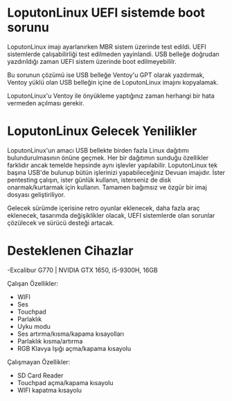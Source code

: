 # LoputonLinux UEFI sistemde boot sorunu
LoputonLinux imajı ayarlanırken MBR sistem üzerinde test edildi. UEFI sistemlerde çalışabilirliği test edilmeden yayinlandi. USB belleğe doğrudan yazdırıldığı zaman UEFI sistem üzerinde boot edilmeyebililr.

Bu sorunun çözümü ise USB belleğe Ventoy'u GPT olarak yazdırmak, Ventoy yüklü olan USB belleğin içine de LoputonLinux imajını kopyalamak.

LoputonLinux'u Ventoy ile önyükleme yaptığınız zaman herhangi bir hata vermeden açılması gerekir.

# LoputonLinux Gelecek Yenilikler
LoputonLinux'un amacı USB bellekte birden fazla Linux dağıtımı bulundurulmasının önüne geçmek. Her bir dağıtımın sunduğu özellikler farklıdır ancak temelde hepsinde aynı işlevler yapılabilir. LoputonLinux tek başına USB'de bulunup bütün işlerinizi yapabileceğiniz Devuan imajıdır. İster pentesting çalışın, ister günlük kullanın, isterseniz de disk onarmak/kurtarmak için kullanın. Tamamen bağımsız ve özgür bir imaj dosyası geliştiriliyor.

Gelecek sürümde içerisine retro oyunlar eklenecek, daha fazla araç eklenecek, tasarımda değişiklikler olacak, UEFI sistemlerde olan sorunlar çözülecek ve sürücü desteği artacak.

# Desteklenen Cihazlar
-Excalibur G770 | NVIDIA GTX 1650, i5-9300H, 16GB

Çalışan Özellikler:
* WIFI
* Ses
* Touchpad
* Parlaklık
* Uyku modu
* Ses artırma/kısma/kapama kısayolları
* Parlaklık kısma/artırma
* RGB Klavya Işığı açma/kapama kısayolu

Çalışmayan Özellikler:
* SD Card Reader
* Touchpad açma/kapama kısayolu
* WIFI kapatma kısayolu
